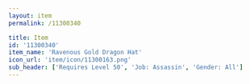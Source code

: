 ```yaml
---
layout: item
permalink: /11300340

title: Item
id: '11300340'
item_name: 'Ravenous Gold Dragon Hat'
icon_url: 'item/icon/11300163.png'
sub_header: ['Requires Level 50', 'Job: Assassin', 'Gender: All']
---
```

